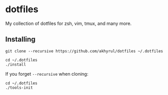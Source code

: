 dotfiles
========

My collection of dotfiles for zsh, vim, tmux, and many more.

## Installing

```
git clone --recursive https://github.com/akhyrul/dotfiles ~/.dotfiles

cd ~/.dotfiles
./install
```

If you forget `--recursive` when cloning:

```
cd ~/.dotfiles
./tools-init
```

